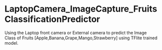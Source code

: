 # LaptopCamera_ImageCapture_FruitsClassificationPredictor
Using the Laptop front camera or External camera to predict the Image Class of Fruits [Apple,Banana,Grape,Mango,Strawberry] using TFlite trained model.
